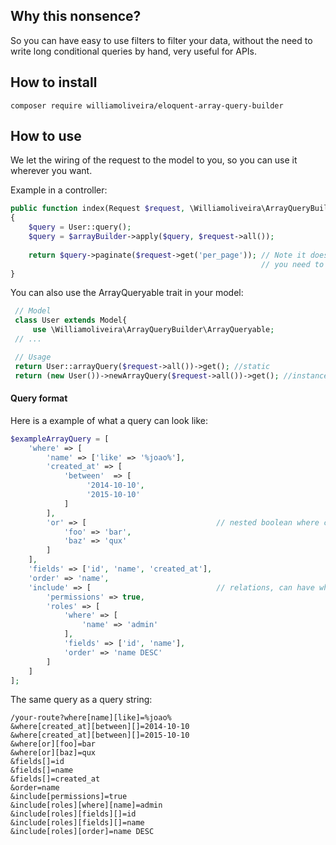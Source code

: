 ## Why this nonsence?

So you can have easy to use filters to filter your data, without the need to write long conditional queries by hand, very useful for APIs.

## How to install

`composer require williamoliveira/eloquent-array-query-builder`
## How to use

We let the wiring of the request to the model to you, so you can use it wherever you want.

Example in a controller:
```php
public function index(Request $request, \Williamoliveira\ArrayQueryBuilder\ArrayBuilder $arrayBuilder)
{
    $query = User::query();
    $query = $arrayBuilder->apply($query, $request->all());
    
    return $query->paginate($request->get('per_page')); // Note it does not do pagination,
                                                        // you need to do it youserlf
}
```

You can also use the ArrayQueryable trait in your model:
```php
 // Model
 class User extends Model{
     use \Williamoliveira\ArrayQueryBuilder\ArrayQueryable;
 // ...

 // Usage
 return User::arrayQuery($request->all())->get(); //static
 return (new User())->newArrayQuery($request->all())->get(); //instance
```

#### Query format

Here is a example of what a query can look like:
```php
$exampleArrayQuery = [
    'where' => [
        'name' => ['like' => '%joao%'],
        'created_at' => [
            'between'  => [
                 '2014-10-10',
                 '2015-10-10'
            ]
        ],
        'or' => [                             // nested boolean where clauses
            'foo' => 'bar',
            'baz' => 'qux'
        ]
    ],
    'fields' => ['id', 'name', 'created_at'],
    'order' => 'name',
    'include' => [                            // relations, can have where, order and fields
        'permissions' => true,
        'roles' => [
            'where' => [
                'name' => 'admin'
            ],
            'fields' => ['id', 'name'],
            'order' => 'name DESC'
        ]
    ]
];
```

The same query as a query string:
```
/your-route?where[name][like]=%joao%
&where[created_at][between][]=2014-10-10
&where[created_at][between][]=2015-10-10
&where[or][foo]=bar
&where[or][baz]=qux
&fields[]=id
&fields[]=name
&fields[]=created_at
&order=name
&include[permissions]=true
&include[roles][where][name]=admin
&include[roles][fields][]=id
&include[roles][fields][]=name
&include[roles][order]=name DESC
```
